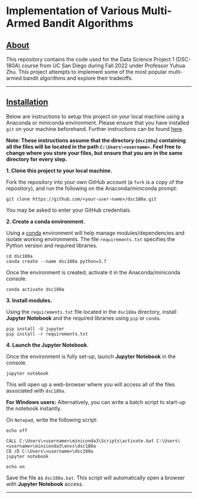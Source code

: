 # Implementation of Various Multi-Armed Bandit Algorithms

<h2> <u> About </u> </h2>

This repository contains the code used for the Data Science Project 1 (DSC-180A) course from UC San Diego during Fall 2022 under Professor Yuhua Zhu. This project attempts to implement some of the most popular multi-armed bandit algorithms and explore their tradeoffs.
<hr>

<h2> <u> Installation </u> </h2>

Below are instructions to setup this project on your local machine using a Anaconda or miniconda environment. Please ensure that you have installed `git` on your machine beforehand. Further instructions can be found [here](https://git-scm.com/).

**Note: These instructions assume that the directory (`dsc180a`) containing all the files will be located in the path `C:\Users\<username>`. Feel free to change where you store your files, but ensure that you are in the same directory for every step.**

**1. Clone this project to your local machine.**

Fork the repository into your own GitHub account (a ```fork``` is a copy of the repository), and run the following on the Anaconda/miniconda prompt:

```
git clone https://github.com/<your-user-name>/dsc180a.git
```

You may be asked to enter your GitHub credentials.

**2. Create a conda environment.**

Using a [conda](https://docs.conda.io/en/latest/) environment will help manage modules/dependencies and isolate working environments. The file ```requirements.txt``` specifies the Python version and required libraries.

```
cd dsc180a
conda create --name dsc180a python=3.7
```

Once the environment is created, activate it in the Anaconda/miniconda console.

```
conda activate dsc180a
```

**3. Install modules.**

Using the `requirements.txt` file located in the `dsc180a` directory, install **Jupyter Notebook** and the required libraries using `pip` or `conda`.

```
pip install -U jupyter
pip install -r requirements.txt
```

**4. Launch the Jupyter Notebook.**

Once the environment is fully set-up, launch **Jupyter Notebook** in the console.

```
jupyter notebook
```

This will open up a web-browser where you will access all of the files associated with `dsc180a`.

**For Windows users:**
Alternatively, you can write a batch script to start-up the notebook instantly.

On `Notepad`, write the following script:

```
echo off

CALL C:\Users\<username>\miniconda3\Scripts\activate.bat C:\Users\<username>\miniconda3\envs\dsc180a
CD /D C:\Users\<username>\dsc180a
jupyter notebook

echo on
```
Save the file as `dsc180a.bat`. This script will automatically open a browser with **Jupyter Notebook** access.

<hr>
